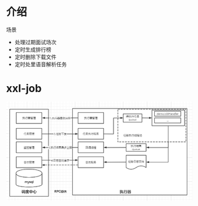 # 介绍
场景
- 处理过期面试场次
- 定时生成排行榜
- 定时删除下载文件
- 定时处里语音解析任务

# xxl-job
![](../../images/distributed/xxljob.png)